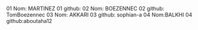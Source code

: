 01 Nom: MARTINEZ
01 github:
02 Nom: BOEZENNEC
02 github: TomBoezennec
03 Nom: AKKARI
03 github: sophian-a
04 Nom:BALKHI
04 github:aboutaha12
